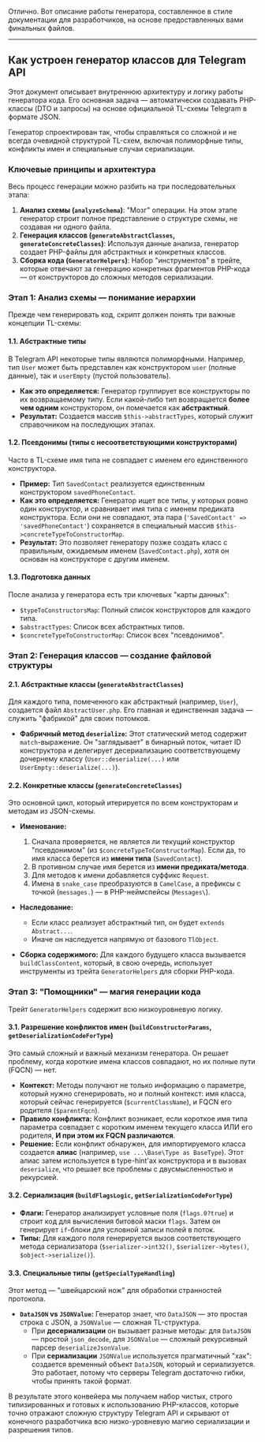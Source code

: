 Отлично. Вот описание работы генератора, составленное в стиле документации для разработчиков, на основе предоставленных вами финальных файлов.

---

## Как устроен генератор классов для Telegram API

Этот документ описывает внутреннюю архитектуру и логику работы генератора кода. Его основная задача — автоматически создавать PHP-классы (DTO и запросы) на основе официальной TL-схемы Telegram в формате JSON.

Генератор спроектирован так, чтобы справляться со сложной и не всегда очевидной структурой TL-схем, включая полиморфные типы, конфликты имен и специальные случаи сериализации.

### Ключевые принципы и архитектура

Весь процесс генерации можно разбить на три последовательных этапа:

1.  **Анализ схемы (`analyzeSchema`)**: "Мозг" операции. На этом этапе генератор строит полное представление о структуре схемы, не создавая ни одного файла.
2.  **Генерация классов (`generateAbstractClasses`, `generateConcreteClasses`)**: Используя данные анализа, генератор создает PHP-файлы для абстрактных и конкретных классов.
3.  **Сборка кода (`GeneratorHelpers`)**: Набор "инструментов" в трейте, которые отвечают за генерацию конкретных фрагментов PHP-кода — от конструкторов до сложных методов сериализации.

### Этап 1: Анализ схемы — понимание иерархии

Прежде чем генерировать код, скрипт должен понять три важные концепции TL-схемы:

#### 1.1. Абстрактные типы

В Telegram API некоторые типы являются полиморфными. Например, тип `User` может быть представлен как конструктором `user` (полные данные), так и `userEmpty` (пустой пользователь).

*   **Как это определяется:** Генератор группирует все конструкторы по их возвращаемому типу. Если какой-либо тип возвращается **более чем одним** конструктором, он помечается как **абстрактный**.
*   **Результат:** Создается массив `$this->abstractTypes`, который служит справочником на последующих этапах.

#### 1.2. Псевдонимы (типы с несоответствующими конструкторами)

Часто в TL-схеме имя типа не совпадает с именем его единственного конструктора.
*   **Пример:** Тип `SavedContact` реализуется единственным конструктором `savedPhoneContact`.
*   **Как это определяется:** Генератор ищет все типы, у которых ровно один конструктор, и сравнивает имя типа с именем предиката конструктора. Если они не совпадают, эта пара (`'SavedContact' => 'savedPhoneContact'`) сохраняется в специальный массив `$this->concreteTypeToConstructorMap`.
*   **Результат:** Это позволяет генератору позже создать класс с правильным, ожидаемым именем (`SavedContact.php`), хотя он основан на конструкторе с другим именем.

#### 1.3. Подготовка данных

После анализа у генератора есть три ключевых "карты данных":
*   `$typeToConstructorsMap`: Полный список конструкторов для каждого типа.
*   `$abstractTypes`: Список всех абстрактных типов.
*   `$concreteTypeToConstructorMap`: Список всех "псевдонимов".

### Этап 2: Генерация классов — создание файловой структуры

#### 2.1. Абстрактные классы (`generateAbstractClasses`)

Для каждого типа, помеченного как абстрактный (например, `User`), создается файл `AbstractUser.php`. Его главная и единственная задача — служить "фабрикой" для своих потомков.

*   **Фабричный метод `deserialize`:** Этот статический метод содержит `match`-выражение. Он "заглядывает" в бинарный поток, читает ID конструктора и делегирует десериализацию соответствующему дочернему классу (`User::deserialize(...)` или `UserEmpty::deserialize(...)`).

#### 2.2. Конкретные классы (`generateConcreteClasses`)

Это основной цикл, который итерируется по всем конструкторам и методам из JSON-схемы.

*   **Именование:**
    1.  Сначала проверяется, не является ли текущий конструктор "псевдонимом" (из `$concreteTypeToConstructorMap`). Если да, то имя класса берется из **имени типа** (`SavedContact`).
    2.  В противном случае имя берется из **имени предиката/метода**.
    3.  Для методов к имени добавляется суффикс `Request`.
    4.  Имена в `snake_case` преобразуются в `CamelCase`, а префиксы с точкой (`messages.`) — в PHP-неймспейсы (`Messages\`).

*   **Наследование:**
    *   Если класс реализует абстрактный тип, он будет `extends Abstract...`.
    *   Иначе он наследуется напрямую от базового `TlObject`.

*   **Сборка содержимого:** Для каждого будущего класса вызывается `buildClassContent`, который, в свою очередь, использует инструменты из трейта `GeneratorHelpers` для сборки PHP-кода.

### Этап 3: "Помощники" — магия генерации кода

Трейт `GeneratorHelpers` содержит всю низкоуровневую логику.

#### 3.1. Разрешение конфликтов имен (`buildConstructorParams`, `getDeserializationCodeForType`)

Это самый сложный и важный механизм генератора. Он решает проблему, когда короткие имена классов совпадают, но их полные пути (FQCN) — нет.

*   **Контекст:** Методы получают не только информацию о параметре, который нужно сгенерировать, но и полный контекст: имя класса, который сейчас генерируется (`$currentClassName`), и FQCN его родителя (`$parentFqcn`).
*   **Правило конфликта:** Конфликт возникает, если короткое имя типа параметра совпадает с коротким именем текущего класса ИЛИ его родителя, **И при этом их FQCN различаются**.
*   **Решение:** Если конфликт обнаружен, для импортируемого класса создается **алиас** (например, `use ...\Base\Type as BaseType`). Этот алиас затем используется в type-hint'ах конструктора и в вызовах `deserialize`, что решает все проблемы с двусмысленностью и рекурсией.

#### 3.2. Сериализация (`buildFlagsLogic`, `getSerializationCodeForType`)

*   **Флаги:** Генератор анализирует условные поля (`flags.0?true`) и строит код для вычисления битовой маски `flags`. Затем он генерирует `if`-блоки для условной записи полей в поток.
*   **Типы:** Для каждого поля генерируется вызов соответствующего метода сериализатора (`$serializer->int32()`, `$serializer->bytes()`, `$object->serialize()`).

#### 3.3. Специальные типы (`getSpecialTypeHandling`)

Этот метод — "швейцарский нож" для обработки странностей протокола.

*   **`DataJSON` vs `JSONValue`:** Генератор знает, что `DataJSON` — это простая строка с JSON, а `JSONValue` — сложная TL-структура.
    *   При **десериализации** он вызывает разные методы: для `DataJSON` — простой `json_decode`, для `JSONValue` — сложный рекурсивный парсер `deserializeJsonValue`.
    *   При **сериализации** `JSONValue` используется прагматичный "хак": создается временный объект `DataJSON`, который и сериализуется. Это работает, потому что серверы Telegram достаточно гибки, чтобы принять такой формат.

В результате этого конвейера мы получаем набор чистых, строго типизированных и готовых к использованию PHP-классов, которые точно отражают сложную структуру Telegram API и скрывают от конечного разработчика всю низко-уровневую магию сериализации и разрешения типов.